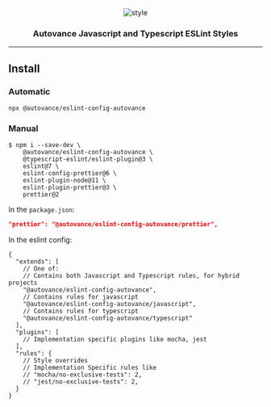 <div align="center">

  <img src="https://cdn.autovance.com/img/repo/style.png" alt="style" />

  <h3>Autovance Javascript and Typescript ESLint Styles</h3>
</div>

---

## Install

### Automatic

```
npx @autovance/eslint-config-autovance
```

### Manual

```
$ npm i --save-dev \
    @autovance/eslint-config-autovance \
    @typescript-eslint/eslint-plugin@3 \
    eslint@7 \
    eslint-config-prettier@6 \
    eslint-plugin-node@11 \
    eslint-plugin-prettier@3 \
    prettier@2
```

In the `package.json`:

```json
"prettier": "@autovance/eslint-config-autovance/prettier",
```

In the eslint config:

```jsonc
{
  "extends": [
    // One of:
    // Contains both Javascript and Typescript rules, for hybrid projects
    "@autovance/eslint-config-autovance",
    // Contains rules for javascript
    "@autovance/eslint-config-autovance/javascript",
    // Contains rules for typescript
    "@autovance/eslint-config-autovance/typescript"
  ],
  "plugins": [
    // Implementation specific plugins like mocha, jest
  ],
  "rules": {
    // Style overrides
    // Implementation Specific rules like
    // "mocha/no-exclusive-tests": 2,
    // "jest/no-exclusive-tests": 2,
  }
}
```
